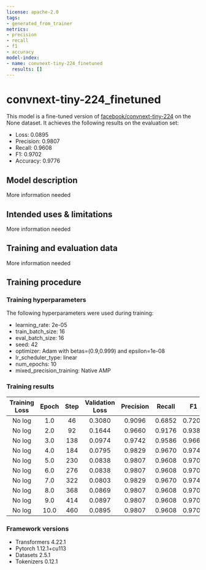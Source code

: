 ```yaml
---
license: apache-2.0
tags:
- generated_from_trainer
metrics:
- precision
- recall
- f1
- accuracy
model-index:
- name: convnext-tiny-224_finetuned
  results: []
---
```


<!-- This model card has been generated automatically according to the information the Trainer had access to. You
should probably proofread and complete it, then remove this comment. -->

# convnext-tiny-224_finetuned

This model is a fine-tuned version of [facebook/convnext-tiny-224](https://huggingface.co/facebook/convnext-tiny-224) on the None dataset.
It achieves the following results on the evaluation set:
- Loss: 0.0895
- Precision: 0.9807
- Recall: 0.9608
- F1: 0.9702
- Accuracy: 0.9776

## Model description

More information needed

## Intended uses & limitations

More information needed

## Training and evaluation data

More information needed

## Training procedure

### Training hyperparameters

The following hyperparameters were used during training:
- learning_rate: 2e-05
- train_batch_size: 16
- eval_batch_size: 16
- seed: 42
- optimizer: Adam with betas=(0.9,0.999) and epsilon=1e-08
- lr_scheduler_type: linear
- num_epochs: 10
- mixed_precision_training: Native AMP

### Training results

| Training Loss | Epoch | Step | Validation Loss | Precision | Recall | F1     | Accuracy |
|:-------------:|:-----:|:----:|:---------------:|:---------:|:------:|:------:|:--------:|
| No log        | 1.0   | 46   | 0.3080          | 0.9096    | 0.6852 | 0.7206 | 0.8365   |
| No log        | 2.0   | 92   | 0.1644          | 0.9660    | 0.9176 | 0.9386 | 0.9551   |
| No log        | 3.0   | 138  | 0.0974          | 0.9742    | 0.9586 | 0.9661 | 0.9744   |
| No log        | 4.0   | 184  | 0.0795          | 0.9829    | 0.9670 | 0.9746 | 0.9808   |
| No log        | 5.0   | 230  | 0.0838          | 0.9807    | 0.9608 | 0.9702 | 0.9776   |
| No log        | 6.0   | 276  | 0.0838          | 0.9807    | 0.9608 | 0.9702 | 0.9776   |
| No log        | 7.0   | 322  | 0.0803          | 0.9829    | 0.9670 | 0.9746 | 0.9808   |
| No log        | 8.0   | 368  | 0.0869          | 0.9807    | 0.9608 | 0.9702 | 0.9776   |
| No log        | 9.0   | 414  | 0.0897          | 0.9807    | 0.9608 | 0.9702 | 0.9776   |
| No log        | 10.0  | 460  | 0.0895          | 0.9807    | 0.9608 | 0.9702 | 0.9776   |


### Framework versions

- Transformers 4.22.1
- Pytorch 1.12.1+cu113
- Datasets 2.5.1
- Tokenizers 0.12.1

